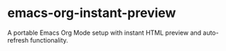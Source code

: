 # emacs-org-instant-preview
A portable Emacs Org Mode setup with instant HTML preview and auto-refresh functionality.

